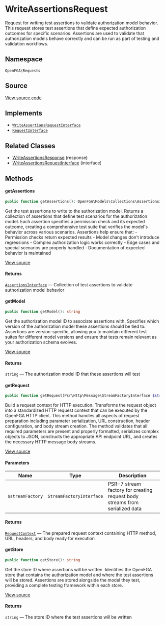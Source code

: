 # WriteAssertionsRequest

Request for writing test assertions to validate authorization model behavior. This request stores test assertions that define expected authorization outcomes for specific scenarios. Assertions are used to validate that authorization models behave correctly and can be run as part of testing and validation workflows.

## Namespace

`OpenFGA\Requests`

## Source

[View source code](https://github.com/evansims/openfga-php/blob/main/src/Requests/WriteAssertionsRequest.php)

## Implements

* [`WriteAssertionsRequestInterface`](WriteAssertionsRequestInterface.md)
* [`RequestInterface`](RequestInterface.md)

## Related Classes

* [WriteAssertionsResponse](Responses/WriteAssertionsResponse.md) (response)
* [WriteAssertionsRequestInterface](Requests/WriteAssertionsRequestInterface.md) (interface)

## Methods

#### getAssertions

```php
public function getAssertions(): OpenFGA\Models\Collections\AssertionsInterface

```

Get the test assertions to write to the authorization model. Returns a collection of assertions that define test scenarios for the authorization model. Each assertion specifies a permission check and its expected outcome, creating a comprehensive test suite that verifies the model&#039;s behavior across various scenarios. Assertions help ensure that: - Permission checks return expected results - Model changes don&#039;t introduce regressions - Complex authorization logic works correctly - Edge cases and special scenarios are properly handled - Documentation of expected behavior is maintained

[View source](https://github.com/evansims/openfga-php/blob/main/src/Requests/WriteAssertionsRequest.php#L61)

#### Returns

[`AssertionsInterface`](Models/Collections/AssertionsInterface.md) — Collection of test assertions to validate authorization model behavior

#### getModel

```php
public function getModel(): string

```

Get the authorization model ID to associate assertions with. Specifies which version of the authorization model these assertions should be tied to. Assertions are version-specific, allowing you to maintain different test suites for different model versions and ensure that tests remain relevant as your authorization schema evolves.

[View source](https://github.com/evansims/openfga-php/blob/main/src/Requests/WriteAssertionsRequest.php#L70)

#### Returns

`string` — The authorization model ID that these assertions will test

#### getRequest

```php
public function getRequest(Psr\Http\Message\StreamFactoryInterface $streamFactory): OpenFGA\Network\RequestContext

```

Build a request context for HTTP execution. Transforms the request object into a standardized HTTP request context that can be executed by the OpenFGA HTTP client. This method handles all aspects of request preparation including parameter serialization, URL construction, header configuration, and body stream creation. The method validates that all required parameters are present and properly formatted, serializes complex objects to JSON, constructs the appropriate API endpoint URL, and creates the necessary HTTP message body streams.

[View source](https://github.com/evansims/openfga-php/blob/main/src/Requests/WriteAssertionsRequest.php#L81)

#### Parameters

| Name             | Type                     | Description                                                                 |
| ---------------- | ------------------------ | --------------------------------------------------------------------------- |
| `$streamFactory` | `StreamFactoryInterface` | PSR-7 stream factory for creating request body streams from serialized data |

#### Returns

[`RequestContext`](Network/RequestContext.md) — The prepared request context containing HTTP method, URL, headers, and body ready for execution

#### getStore

```php
public function getStore(): string

```

Get the store ID where assertions will be written. Identifies the OpenFGA store that contains the authorization model and where the test assertions will be stored. Assertions are stored alongside the model they test, providing a complete testing framework within each store.

[View source](https://github.com/evansims/openfga-php/blob/main/src/Requests/WriteAssertionsRequest.php#L98)

#### Returns

`string` — The store ID where the test assertions will be written
